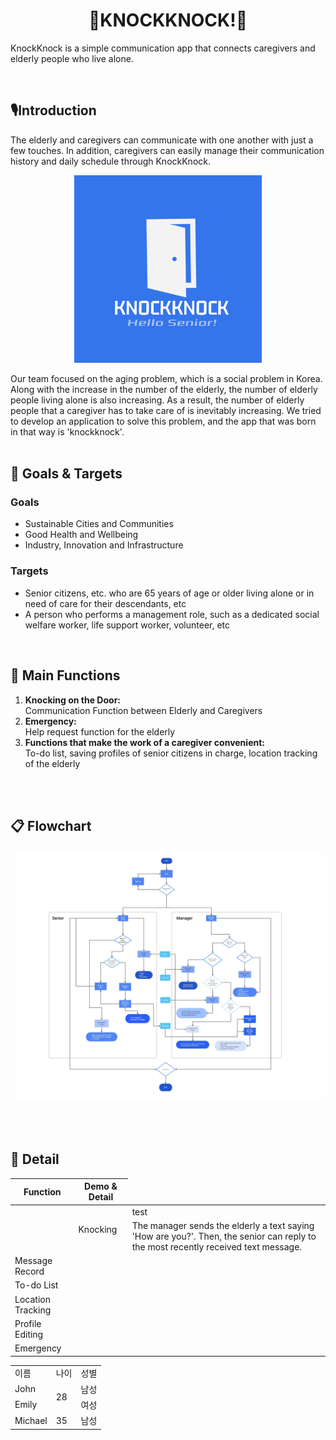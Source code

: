 
<p align="center">
  <h1 align="center">🚪KNOCKKNOCK!🚪</h1>
  KnockKnock is a simple communication app that connects caregivers and elderly people who live alone.
</p>
<br>


## 🎙️Introduction
The elderly and caregivers can communicate with one another with just a few touches. In addition, caregivers can easily manage their communication history and daily schedule through KnockKnock.
<p align="center">
  <img src="KNOCKKNOCK!.png" alt="KNOCKKNOCK! LOGO" width="300px">
</p>
Our team focused on the aging problem, which is a social problem in Korea. Along with the increase in the number of the elderly, the number of elderly people living alone is also increasing. As a result, the number of elderly people that a caregiver has to take care of is inevitably increasing. We tried to develop an application to solve this problem, and the app that was born in that way is 'knockknock'.
<br>
<br>


## 🥅 Goals & Targets
### Goals

- Sustainable Cities and Communities
- Good Health and Wellbeing
- Industry, Innovation and Infrastructure

### Targets

- Senior citizens, etc. who are 65 years of age or older living alone or in need of care for their descendants, etc
- A person who performs a management role, such as a dedicated social welfare worker, life support worker, volunteer, etc
<br>


## 💼 Main Functions
<ol>
  <li>
    <strong>Knocking on the Door:</strong><br> Communication Function between Elderly and Caregivers
  </li>
  <li>
    <strong>Emergency:</strong><br> Help request function for the elderly
  </li> 
  <li>
    <strong>Functions that make the work of a caregiver convenient:</strong><br> To-do list, saving profiles of senior citizens in charge, location tracking of the elderly
  </li> 
</ol>
<br>
<br>


## 📋 Flowchart
<p align="center">
  <img src="KNOCKKNOCK!_FLOWCHART.jpg" alt="KNOCKKNOCK! FLOWCHART" width="1800px">
</p>
<br>
<br>



## 📃 Detail
| Function | Demo & Detail |
|----------|---------------|
| <td rowspan=2>Knocking</td> |    test           |
|  | The manager sends the elderly a text saying 'How are you?'. Then, the senior can reply to the most recently received text message.|
| Message Record | | |
| To-do List | | |
| Location Tracking | | |
| Profile Editing | | |
| Emergency | | |

<table>
  <tr>
    <td>이름</td>
    <td>나이</td>
    <td>성별</td>
  </tr>
  <tr>
    <td>John</td>
    <td rowspan="2">28</td>
    <td>남성</td>
  </tr>
  <tr>
    <td>Emily</td>
    <td>여성</td>
  </tr>
  <tr>
    <td>Michael</td>
    <td>35</td>
    <td>남성</td>
  </tr>
</table>
